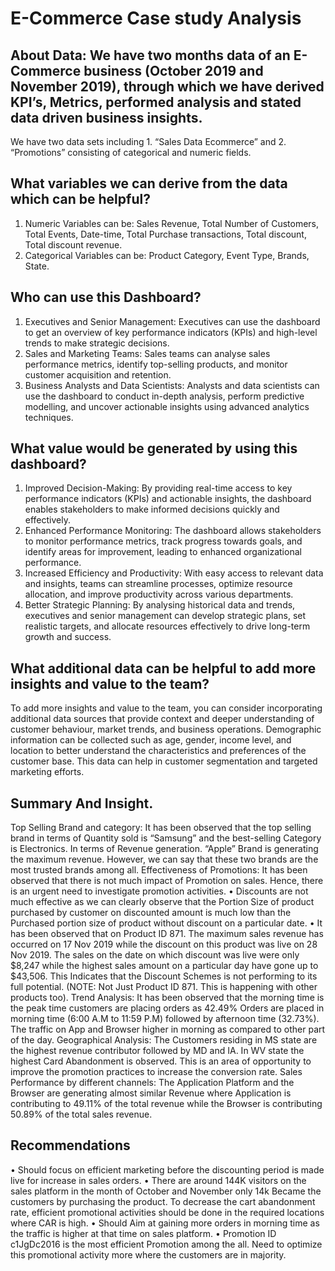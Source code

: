# E-Commerce Case study Analysis
## About Data: We have two months data of an E-Commerce business (October 2019 and November 2019), through which we have derived KPI’s, Metrics, performed analysis and stated data driven business insights.
We have two data sets including 1. “Sales Data Ecommerce” and 2. “Promotions” consisting of categorical and numeric fields.

## What variables we can derive from the data which can be helpful?
1.	Numeric Variables can be: Sales Revenue, Total Number of Customers, Total Events, Date-time, Total Purchase transactions, Total discount, Total discount revenue.
2.	Categorical Variables can be: Product Category, Event Type, Brands, State.
## Who can use this Dashboard?
1.	Executives and Senior Management: Executives can use the dashboard to get an overview of key performance indicators (KPIs) and high-level trends to make strategic decisions.
2.	Sales and Marketing Teams: Sales teams can analyse sales performance metrics, identify top-selling products, and monitor customer acquisition and retention.
3.	Business Analysts and Data Scientists: Analysts and data scientists can use the dashboard to conduct in-depth analysis, perform predictive modelling, and uncover actionable insights using advanced analytics techniques.
## What value would be generated by using this dashboard?
1.	Improved Decision-Making: By providing real-time access to key performance indicators (KPIs) and actionable insights, the dashboard enables stakeholders to make informed decisions quickly and effectively.
2.	Enhanced Performance Monitoring: The dashboard allows stakeholders to monitor performance metrics, track progress towards goals, and identify areas for improvement, leading to enhanced organizational performance.
3.	Increased Efficiency and Productivity: With easy access to relevant data and insights, teams can streamline processes, optimize resource allocation, and improve productivity across various departments.
4.	Better Strategic Planning: By analysing historical data and trends, executives and senior management can develop strategic plans, set realistic targets, and allocate resources effectively to drive long-term growth and success.
## What additional data can be helpful to add more insights and value to the team?
To add more insights and value to the team, you can consider incorporating additional data sources that provide context and deeper understanding of customer behaviour, market trends, and business operations. 
Demographic information can be collected such as age, gender, income level, and location to better understand the characteristics and preferences of the customer base. This data can help in customer segmentation and targeted marketing efforts.




## Summary And Insight.
Top Selling Brand and category: It has been observed that the top selling brand in terms of Quantity sold is “Samsung” and the best-selling Category is Electronics. In terms of Revenue generation. “Apple” Brand is generating the maximum revenue.  However, we can say that these two brands are the most trusted brands among all.
Effectiveness of Promotions: It has been observed that there is not much impact of Promotion on sales. Hence, there is an urgent need to investigate promotion activities.
•	Discounts are not much effective as we can clearly observe that the Portion Size of product purchased by customer on discounted amount is much low than the Purchased portion size of product without discount on a particular date.
•	It has been observed that on Product ID 871. The maximum sales revenue has occurred on 17 Nov 2019 while the discount on this product was live on 28 Nov 2019. The sales on the date on which discount was live were only $8,247 while the highest sales amount on a particular day have gone up to $43,506. This Indicates that the Discount Schemes is not performing to its full potential. 
(NOTE: Not Just Product ID 871. This is happening with other products too).
Trend Analysis: It has been observed that the morning time is the peak time customers are placing orders as 42.49% Orders are placed in morning time (6:00 A.M to 11:59 P.M) followed by afternoon time (32.73%). The traffic on App and Browser higher in morning as compared to other part of the day. 
Geographical Analysis: The Customers residing in MS state are the highest revenue contributor followed by MD and IA. In WV state the highest Card Abandonment is observed. This is an area of opportunity to improve the promotion practices to increase the conversion rate.
Sales Performance by different channels: The Application Platform and the Browser are generating almost similar Revenue where Application is contributing to 49.11% of the total revenue while the Browser is contributing 50.89% of the total sales revenue.
## Recommendations
•	Should focus on efficient marketing before the discounting period is made live for increase in sales orders.
•	There are around 144K visitors on the sales platform in the month of October and November only 14k Became the customers by purchasing the product. To decrease the cart abandonment rate, efficient promotional activities should be done in the required locations where CAR is high.
•	Should Aim at gaining more orders in morning time as the traffic is higher at that time on sales platform.
•	Promotion ID c1JgDc2016 is the most efficient Promotion among the all. Need to optimize this promotional activity more where the customers are in majority. 
